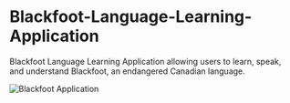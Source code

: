 # Blackfoot-Language-Learning-Application
Blackfoot Language Learning Application allowing users to learn, speak, and understand Blackfoot, an endangered Canadian language.

![Blackfoot Application](https://i.imgur.com/oYZkXli.png)
